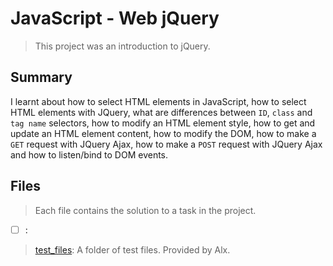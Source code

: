 # JavaScript - Web jQuery

> This project was an introduction to jQuery.

## Summary

I learnt about how to select HTML elements in JavaScript, how to select HTML elements with JQuery, what are differences between `ID`, `class` and `tag name` selectors, how to modify an HTML element style, how to get and update an HTML element content, how to modify the DOM, how to make a `GET` request with JQuery Ajax, how to make a `POST` request with JQuery Ajax and how to listen/bind to DOM events.

## Files

> Each file contains the solution to a task in the project.

- [ ] []():

> [test_files](): A folder of test files. Provided by Alx.
